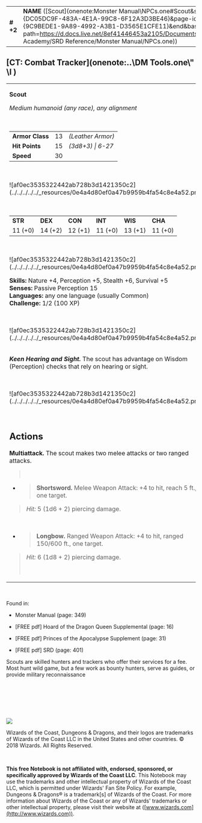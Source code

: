 |           |                                                                                                                                                                                                                                                                                      |        |        |        |     |       |        |
|-----------|--------------------------------------------------------------------------------------------------------------------------------------------------------------------------------------------------------------------------------------------------------------------------------------|--------|--------|--------|-----|-------|--------|
| **\# +2** | **NAME** ([Scout](onenote:Monster Manual\\NPCs.one#Scout&section-id={DC05DC9F-483A-4E1A-99C8-6F12A3D3BE46}&page-id={9C9BEDE1-9A89-4992-A3B1-D3565E1CFE11}&end&base-path=https://d.docs.live.net/8ef41446453a2105/Documents/Adventure Academy/SRD Reference/Monster Manual/NPCs.one)) | **13** | **15** | **15** | \-  | Notes | 100 XP |

## [CT: Combat Tracker](onenote:..\\DM Tools.one\\" \l )

<table><tbody><tr class="odd"><td><p><strong>Scout</strong></p><p><em>Medium humanoid (any race), any alignment</em></p><p> </p><table><tbody><tr class="odd"><td><strong>Armor Class</strong></td><td>13</td><td><em>(Leather Armor)</em></td></tr><tr class="even"><td><strong>Hit Points</strong></td><td>15</td><td><em>(3d8+3) | 6-27</em></td></tr><tr class="odd"><td><strong>Speed</strong></td><td>30</td><td> </td></tr></tbody></table><p> </p><p>![af0ec3535322442ab728b3d1421350c2](../../../../../_resources/0e4a4d80ef0a47b9959b4fa54c8e4a52.png)</p><p> </p><table><tbody><tr class="odd"><td><strong>STR</strong></td><td><strong>DEX</strong></td><td><strong>CON</strong></td><td><strong>INT</strong></td><td><strong>WIS</strong></td><td><strong>CHA</strong></td></tr><tr class="even"><td>11 (+0)</td><td>14 (+2)</td><td>12 (+1)</td><td>11 (+0)</td><td>13 (+1)</td><td>11 (+0)</td></tr></tbody></table><p> </p><p>![af0ec3535322442ab728b3d1421350c2](../../../../../_resources/0e4a4d80ef0a47b9959b4fa54c8e4a52.png)</p><p><strong>Skills:</strong> Nature +4, Perception +5, Stealth +6, Survival +5<br />
<strong>Senses:</strong> Passive Perception 15<br />
<strong>Languages:</strong> any one language (usually Common)<br />
<strong>Challenge:</strong> 1/2 (100 XP)</p><p> </p><p>![af0ec3535322442ab728b3d1421350c2](../../../../../_resources/0e4a4d80ef0a47b9959b4fa54c8e4a52.png)</p><p><strong><br />
<em>Keen Hearing and Sight. </em></strong>The scout has advantage on Wisdom (Perception) checks that rely on hearing or sight.</p><p> </p><p>![af0ec3535322442ab728b3d1421350c2](../../../../../_resources/0e4a4d80ef0a47b9959b4fa54c8e4a52.png)</p><p> </p><h2 id="actions"><strong>Actions</strong></h2><p><strong>Multiattack.</strong> The scout makes two melee attacks or two ranged attacks.</p><blockquote><p> </p></blockquote><ul><li><blockquote><p><strong>Shortsword.</strong> Melee Weapon Attack: +4 to hit, reach 5 ft., one target.</p></blockquote></li></ul><blockquote><p><em>Hit:</em> 5 (1d6 + 2) piercing damage.</p></blockquote><p> </p><ul><li><blockquote><p><strong>Longbow.</strong> Ranged Weapon Attack: +4 to hit, ranged 150/600 ft., one target.</p></blockquote></li></ul><blockquote><p><em>Hit:</em> 6 (1d8 + 2) piercing damage.</p><p> </p></blockquote></td></tr></tbody></table>

 

Found in:

-   Monster Manual (page: 349)

-   \[FREE pdf\] Hoard of the Dragon Queen Supplemental (page: 16)

-   \[FREE pdf\] Princes of the Apocalypse Supplement (page: 31)

-   \[FREE pdf\] SRD (page: 401)

Scouts are skilled hunters and trackers who offer their services for a fee. Most hunt wild game, but a few work as bounty hunters, serve as guides, or provide military reconnaissance

 

 

 

![](tmp\media\image2.png)

Wizards of the Coast, Dungeons & Dragons, and their logos are trademarks of Wizards of the Coast LLC in the United States and other countries. © 2018 Wizards. All Rights Reserved.

 

**This free Notebook is not affiliated with, endorsed, sponsored, or specifically approved by Wizards of the Coast LLC**. This Notebook may use the trademarks and other intellectual property of Wizards of the Coast LLC, which is permitted under Wizards' Fan Site Policy. For example, Dungeons & Dragons® is a trademark\[s\] of Wizards of the Coast. For more information about Wizards of the Coast or any of Wizards' trademarks or other intellectual property, please visit their website at ([www.wizards.com](http://www.wizards.com)).
